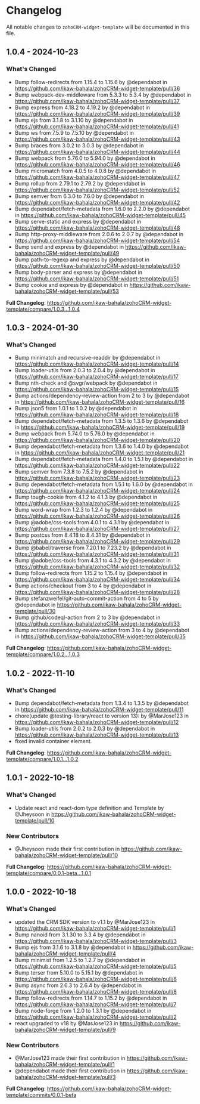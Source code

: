 # Changelog

All notable changes to `zohoCRM-widget-template` will be documented in this file.

## 1.0.4 - 2024-10-23

### What's Changed

* Bump follow-redirects from 1.15.4 to 1.15.6 by @dependabot in https://github.com/ikaw-bahala/zohoCRM-widget-template/pull/36
* Bump webpack-dev-middleware from 5.3.3 to 5.3.4 by @dependabot in https://github.com/ikaw-bahala/zohoCRM-widget-template/pull/37
* Bump express from 4.18.2 to 4.19.2 by @dependabot in https://github.com/ikaw-bahala/zohoCRM-widget-template/pull/39
* Bump ejs from 3.1.8 to 3.1.10 by @dependabot in https://github.com/ikaw-bahala/zohoCRM-widget-template/pull/41
* Bump ws from 7.5.9 to 7.5.10 by @dependabot in https://github.com/ikaw-bahala/zohoCRM-widget-template/pull/43
* Bump braces from 3.0.2 to 3.0.3 by @dependabot in https://github.com/ikaw-bahala/zohoCRM-widget-template/pull/44
* Bump webpack from 5.76.0 to 5.94.0 by @dependabot in https://github.com/ikaw-bahala/zohoCRM-widget-template/pull/46
* Bump micromatch from 4.0.5 to 4.0.8 by @dependabot in https://github.com/ikaw-bahala/zohoCRM-widget-template/pull/47
* Bump rollup from 2.79.1 to 2.79.2 by @dependabot in https://github.com/ikaw-bahala/zohoCRM-widget-template/pull/52
* Bump semver from 6.3.0 to 7.6.0 by @dependabot in https://github.com/ikaw-bahala/zohoCRM-widget-template/pull/42
* Bump dependabot/fetch-metadata from 1.6.0 to 2.2.0 by @dependabot in https://github.com/ikaw-bahala/zohoCRM-widget-template/pull/45
* Bump serve-static and express by @dependabot in https://github.com/ikaw-bahala/zohoCRM-widget-template/pull/48
* Bump http-proxy-middleware from 2.0.6 to 2.0.7 by @dependabot in https://github.com/ikaw-bahala/zohoCRM-widget-template/pull/54
* Bump send and express by @dependabot in https://github.com/ikaw-bahala/zohoCRM-widget-template/pull/49
* Bump path-to-regexp and express by @dependabot in https://github.com/ikaw-bahala/zohoCRM-widget-template/pull/50
* Bump body-parser and express by @dependabot in https://github.com/ikaw-bahala/zohoCRM-widget-template/pull/51
* Bump cookie and express by @dependabot in https://github.com/ikaw-bahala/zohoCRM-widget-template/pull/53

**Full Changelog**: https://github.com/ikaw-bahala/zohoCRM-widget-template/compare/1.0.3...1.0.4

## 1.0.3 - 2024-01-30

### What's Changed

* Bump minimatch and recursive-readdir by @dependabot in https://github.com/ikaw-bahala/zohoCRM-widget-template/pull/14
* Bump loader-utils from 2.0.3 to 2.0.4 by @dependabot in https://github.com/ikaw-bahala/zohoCRM-widget-template/pull/17
* Bump nth-check and @svgr/webpack by @dependabot in https://github.com/ikaw-bahala/zohoCRM-widget-template/pull/15
* Bump actions/dependency-review-action from 2 to 3 by @dependabot in https://github.com/ikaw-bahala/zohoCRM-widget-template/pull/16
* Bump json5 from 1.0.1 to 1.0.2 by @dependabot in https://github.com/ikaw-bahala/zohoCRM-widget-template/pull/18
* Bump dependabot/fetch-metadata from 1.3.5 to 1.3.6 by @dependabot in https://github.com/ikaw-bahala/zohoCRM-widget-template/pull/19
* Bump webpack from 5.74.0 to 5.76.0 by @dependabot in https://github.com/ikaw-bahala/zohoCRM-widget-template/pull/20
* Bump dependabot/fetch-metadata from 1.3.6 to 1.4.0 by @dependabot in https://github.com/ikaw-bahala/zohoCRM-widget-template/pull/21
* Bump dependabot/fetch-metadata from 1.4.0 to 1.5.1 by @dependabot in https://github.com/ikaw-bahala/zohoCRM-widget-template/pull/22
* Bump semver from 7.3.8 to 7.5.2 by @dependabot in https://github.com/ikaw-bahala/zohoCRM-widget-template/pull/23
* Bump dependabot/fetch-metadata from 1.5.1 to 1.6.0 by @dependabot in https://github.com/ikaw-bahala/zohoCRM-widget-template/pull/24
* Bump tough-cookie from 4.1.2 to 4.1.3 by @dependabot in https://github.com/ikaw-bahala/zohoCRM-widget-template/pull/25
* Bump word-wrap from 1.2.3 to 1.2.4 by @dependabot in https://github.com/ikaw-bahala/zohoCRM-widget-template/pull/26
* Bump @adobe/css-tools from 4.0.1 to 4.3.1 by @dependabot in https://github.com/ikaw-bahala/zohoCRM-widget-template/pull/27
* Bump postcss from 8.4.18 to 8.4.31 by @dependabot in https://github.com/ikaw-bahala/zohoCRM-widget-template/pull/29
* Bump @babel/traverse from 7.20.1 to 7.23.2 by @dependabot in https://github.com/ikaw-bahala/zohoCRM-widget-template/pull/31
* Bump @adobe/css-tools from 4.3.1 to 4.3.2 by @dependabot in https://github.com/ikaw-bahala/zohoCRM-widget-template/pull/32
* Bump follow-redirects from 1.15.2 to 1.15.4 by @dependabot in https://github.com/ikaw-bahala/zohoCRM-widget-template/pull/34
* Bump actions/checkout from 3 to 4 by @dependabot in https://github.com/ikaw-bahala/zohoCRM-widget-template/pull/28
* Bump stefanzweifel/git-auto-commit-action from 4 to 5 by @dependabot in https://github.com/ikaw-bahala/zohoCRM-widget-template/pull/30
* Bump github/codeql-action from 2 to 3 by @dependabot in https://github.com/ikaw-bahala/zohoCRM-widget-template/pull/33
* Bump actions/dependency-review-action from 3 to 4 by @dependabot in https://github.com/ikaw-bahala/zohoCRM-widget-template/pull/35

**Full Changelog**: https://github.com/ikaw-bahala/zohoCRM-widget-template/compare/1.0.2...1.0.3

## 1.0.2 - 2022-11-10

### What's Changed

- Bump dependabot/fetch-metadata from 1.3.4 to 1.3.5 by @dependabot in https://github.com/ikaw-bahala/zohoCRM-widget-template/pull/11
- chore(update @testing-library/react to version 13): by @MarJose123 in https://github.com/ikaw-bahala/zohoCRM-widget-template/pull/12
- Bump loader-utils from 2.0.2 to 2.0.3 by @dependabot in https://github.com/ikaw-bahala/zohoCRM-widget-template/pull/13
- fixed invalid container element.

**Full Changelog**: https://github.com/ikaw-bahala/zohoCRM-widget-template/compare/1.0.1...1.0.2

## 1.0.1 - 2022-10-18

### What's Changed

- Update react and react-dom type definition and Template by @Jheysoon in https://github.com/ikaw-bahala/zohoCRM-widget-template/pull/10

### New Contributors

- @Jheysoon made their first contribution in https://github.com/ikaw-bahala/zohoCRM-widget-template/pull/10

**Full Changelog**: https://github.com/ikaw-bahala/zohoCRM-widget-template/compare/0.0.1-beta...1.0.1

## 1.0.0 - 2022-10-18

### What's Changed

- updated the CRM SDK version to v1.1 by @MarJose123 in https://github.com/ikaw-bahala/zohoCRM-widget-template/pull/1
- Bump nanoid from 3.1.30 to 3.3.4 by @dependabot in https://github.com/ikaw-bahala/zohoCRM-widget-template/pull/3
- Bump ejs from 3.1.6 to 3.1.8 by @dependabot in https://github.com/ikaw-bahala/zohoCRM-widget-template/pull/4
- Bump minimist from 1.2.5 to 1.2.7 by @dependabot in https://github.com/ikaw-bahala/zohoCRM-widget-template/pull/5
- Bump terser from 5.10.0 to 5.15.1 by @dependabot in https://github.com/ikaw-bahala/zohoCRM-widget-template/pull/6
- Bump async from 2.6.3 to 2.6.4 by @dependabot in https://github.com/ikaw-bahala/zohoCRM-widget-template/pull/8
- Bump follow-redirects from 1.14.7 to 1.15.2 by @dependabot in https://github.com/ikaw-bahala/zohoCRM-widget-template/pull/7
- Bump node-forge from 1.2.0 to 1.3.1 by @dependabot in https://github.com/ikaw-bahala/zohoCRM-widget-template/pull/2
- react upgraded to v18 by @MarJose123 in https://github.com/ikaw-bahala/zohoCRM-widget-template/pull/9

### New Contributors

- @MarJose123 made their first contribution in https://github.com/ikaw-bahala/zohoCRM-widget-template/pull/1
- @dependabot made their first contribution in https://github.com/ikaw-bahala/zohoCRM-widget-template/pull/3

**Full Changelog**: https://github.com/ikaw-bahala/zohoCRM-widget-template/commits/0.0.1-beta

